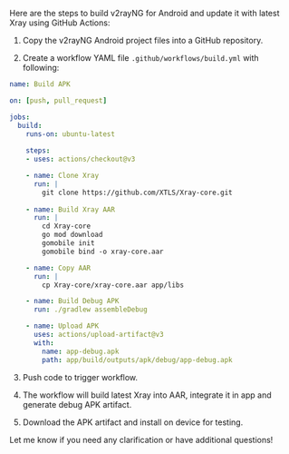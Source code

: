 Here are the steps to build v2rayNG for Android and update it with latest Xray using GitHub Actions:

1. Copy the v2rayNG Android project files into a GitHub repository. 

2. Create a workflow YAML file `.github/workflows/build.yml` with following:

```yaml
name: Build APK

on: [push, pull_request]

jobs:
  build:
    runs-on: ubuntu-latest
    
    steps:
    - uses: actions/checkout@v3

    - name: Clone Xray  
      run: |
        git clone https://github.com/XTLS/Xray-core.git
        
    - name: Build Xray AAR
      run: |
        cd Xray-core
        go mod download
        gomobile init
        gomobile bind -o xray-core.aar

    - name: Copy AAR
      run: | 
        cp Xray-core/xray-core.aar app/libs

    - name: Build Debug APK
      run: ./gradlew assembleDebug

    - name: Upload APK
      uses: actions/upload-artifact@v3
      with:
        name: app-debug.apk
        path: app/build/outputs/apk/debug/app-debug.apk
```

3. Push code to trigger workflow.

4. The workflow will build latest Xray into AAR, integrate it in app and generate debug APK artifact.

5. Download the APK artifact and install on device for testing.

Let me know if you need any clarification or have additional questions!
